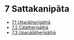 

# 7 Sattakanipāta

* [7.1 Uttarātherīgāthā](7/7.1.md)
* [7.2 Cālātherīgāthā](7/7.2.md)
* [7.3 Upacālātherīgāthā](7/7.3.md)



